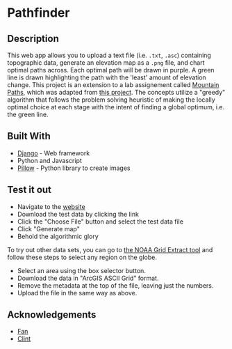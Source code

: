 # Pathfinder

## Description

This web app allows you to upload a text file (i.e. `.txt`, `.asc`) containing topographic data, generate an elevation map as a `.png` file, and chart optimal paths across. Each optimal path will be drawn in purple. A green line is drawn highlighting the path with the 'least' amount of elevation change. This project is an extension to a lab assignement called [Mountain Paths](MountainPaths.pdf), which was adapted from [this project](http://nifty.stanford.edu/2016/franke-mountain-paths/). The concepts utilize a "greedy" algorithm that follows the problem solving heuristic of making the locally optimal choice at each stage with the intent of finding a global optimum, i.e. the green line.  

## Built With
- [Django](https://www.djangoproject.com/) - Web framework
- Python and Javascript
- [Pillow](https://pillow.readthedocs.io/en/3.0.x/index.html) - Python library to create images

## Test it out
- Navigate to the [website](https://greedy-pathfinder.herokuapp.com/)
- Download the test data by clicking the link
- Click the "Choose File" button and select the test data file
- Click "Generate map" 
- Behold the algorithmic glory

To try out other data sets, you can go to [the NOAA Grid Extract tool](http://maps.ngdc.noaa.gov/viewers/wcs-client/) and follow these steps to select any region on the globe.

- Select an area using the box selector button.
- Download the data in "ArcGIS ASCII Grid" format.
- Remove the metadata at the top of the file, leaving just the numbers.
- Upload the file in the same way as above.  

## Acknowledgements
* [Fan](https://github.com/fanh33)
* [Clint](https://github.com/cndreisbach)
